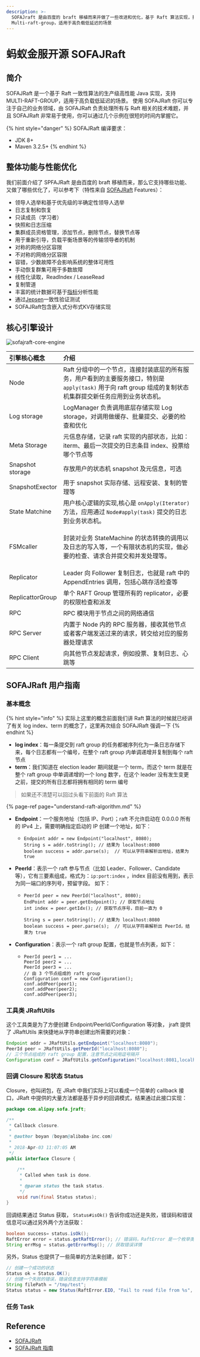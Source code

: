 ```yaml
---
description: >-
  SOFAJraft 是由百度的 braft 移植而来并做了一些改进和优化，基于 Raft 算法实现，指出
  Multi-raft-group，适用于高负载低延迟的场景
---
```


# 蚂蚁金服开源 SOFAJRaft

## 简介

SOFAJRaft 是一个基于 Raft 一致性算法的生产级高性能 Java 实现，支持 MULTI-RAFT-GROUP，适用于高负载低延迟的场景。 使用 SOFAJRaft 你可以专注于自己的业务领域，由 SOFAJRaft 负责处理所有与 Raft 相关的技术难题，并且 SOFAJRaft 非常易于使用，你可以通过几个示例在很短的时间内掌握它。

{% hint style="danger" %}
SOFAJRaft 编译要求：

* JDK 8+
* Maven 3.2.5+
{% endhint %}

## 整体功能与性能优化

我们前面介绍了 SPFAJRaft 是由百度的 braft 移植而来，那么它支持哪些功能、又做了哪些优化了，可以参考下（特性来自 [SOFAJRaft](https://github.com/sofastack/sofa-jraft) Features）：

* 领导人选举和基于优先级的半确定性领导人选举
* 日志复制和恢复
* 只读成员（学习者）
* 快照和日志压缩
* 集群成员资格管理，添加节点，删除节点，替换节点等
* 用于重新引导，负载平衡场景等的传输领导者的机制
* 对称的网络分区容限
* 不对称的网络分区容限
* 容错，少数故障不会影响系统的整体可用性
* 手动恢复群集可用于多数故障
* 线性化读取，ReadIndex / LeaseRead
* 复制管道
* 丰富的统计数据可基于[指标](https://metrics.dropwizard.io/4.0.0/getting-started.html)分析性能
* 通过[Jepsen](https://github.com/jepsen-io/jepsen)一致性验证测试
* SOFAJRaft包含嵌入式分布式KV存储实现

## 核心引擎设计

![sofajraft-core-engine](../../.gitbook/assets/jraft-core-engine.jpg)

<table>
  <thead>
    <tr>
      <th style="text-align:left">&#x5F15;&#x64CE;&#x6838;&#x5FC3;&#x6982;&#x5FF5;</th>
      <th style="text-align:left">&#x4ECB;&#x7ECD;</th>
    </tr>
  </thead>
  <tbody>
    <tr>
      <td style="text-align:left">Node</td>
      <td style="text-align:left">Raft &#x5206;&#x7EC4;&#x4E2D;&#x7684;&#x4E00;&#x4E2A;&#x8282;&#x70B9;&#xFF0C;&#x8FDE;&#x63A5;&#x5C01;&#x88C5;&#x5E95;&#x5C42;&#x7684;&#x6240;&#x6709;&#x670D;&#x52A1;&#xFF0C;&#x7528;&#x6237;&#x770B;&#x5230;&#x7684;&#x4E3B;&#x8981;&#x670D;&#x52A1;&#x63A5;&#x53E3;&#xFF0C;&#x7279;&#x522B;&#x662F; <code>apply(task)</code> &#x7528;&#x4E8E;&#x5411;
        raft group &#x7EC4;&#x6210;&#x7684;&#x590D;&#x5236;&#x72B6;&#x6001;&#x673A;&#x96C6;&#x7FA4;&#x63D0;&#x4EA4;&#x65B0;&#x4EFB;&#x52A1;&#x5E94;&#x7528;&#x5230;&#x4E1A;&#x52A1;&#x72B6;&#x6001;&#x673A;&#x3002;</td>
    </tr>
    <tr>
      <td style="text-align:left">Log storage</td>
      <td style="text-align:left">LogManager &#x8D1F;&#x8D23;&#x8C03;&#x7528;&#x5E95;&#x5C42;&#x5B58;&#x50A8;&#x5B9E;&#x73B0;
        Log storage&#xFF0C;&#x5BF9;&#x8C03;&#x7528;&#x505A;&#x7F13;&#x5B58;&#x3001;&#x6279;&#x91CF;&#x63D0;&#x4EA4;&#x3001;&#x5FC5;&#x8981;&#x7684;&#x68C0;&#x67E5;&#x548C;&#x4F18;&#x5316;</td>
    </tr>
    <tr>
      <td style="text-align:left">Meta Storage</td>
      <td style="text-align:left">&#x5143;&#x4FE1;&#x606F;&#x5B58;&#x50A8;&#xFF0C;&#x8BB0;&#x5F55; raft
        &#x5B9E;&#x73B0;&#x7684;&#x5185;&#x90E8;&#x72B6;&#x6001;&#xFF0C;&#x6BD4;&#x5982;&#xFF1A;iterm&#x3001;&#x6700;&#x540E;&#x4E00;&#x6B21;&#x63D0;&#x4EA4;&#x7684;&#x65E5;&#x5FD7;&#x6761;&#x76EE;
        index&#x3001;&#x6295;&#x7968;&#x7ED9;&#x54EA;&#x4E2A;&#x8282;&#x70B9;&#x7B49;</td>
    </tr>
    <tr>
      <td style="text-align:left">Snapshot storage</td>
      <td style="text-align:left">&#x5B58;&#x653E;&#x7528;&#x6237;&#x7684;&#x72B6;&#x6001;&#x673A; snapshot
        &#x53CA;&#x5143;&#x4FE1;&#x606F;&#xFF0C;&#x53EF;&#x9009;</td>
    </tr>
    <tr>
      <td style="text-align:left">SnapshotExector</td>
      <td style="text-align:left">&#x7528;&#x4E8E; snapshot &#x5B9E;&#x9645;&#x5B58;&#x50A8;&#x3001;&#x8FDC;&#x7A0B;&#x5B89;&#x88C5;&#x3001;&#x590D;&#x5236;&#x7684;&#x7BA1;&#x7406;&#x7B49;</td>
    </tr>
    <tr>
      <td style="text-align:left">State Matchine</td>
      <td style="text-align:left">&#x7528;&#x6237;&#x6838;&#x5FC3;&#x903B;&#x8F91;&#x7684;&#x5B9E;&#x73B0;,&#x6838;&#x5FC3;&#x662F; <code>onApply(Iterator)</code> &#x65B9;&#x6CD5;&#xFF0C;&#x5E94;&#x7528;&#x901A;&#x8FC7; <code>Node#apply(task)</code> &#x63D0;&#x4EA4;&#x7684;&#x65E5;&#x5FD7;&#x5230;&#x4E1A;&#x52A1;&#x72B6;&#x6001;&#x673A;&#x3002;</td>
    </tr>
    <tr>
      <td style="text-align:left">FSMcaller</td>
      <td style="text-align:left">
        <p></p>
        <p>&#x5C01;&#x88C5;&#x5BF9;&#x4E1A;&#x52A1; StateMachine &#x7684;&#x72B6;&#x6001;&#x8F6C;&#x6362;&#x7684;&#x8C03;&#x7528;&#x4EE5;&#x53CA;&#x65E5;&#x5FD7;&#x7684;&#x5199;&#x5165;&#x7B49;&#xFF0C;&#x4E00;&#x4E2A;&#x6709;&#x9650;&#x72B6;&#x6001;&#x673A;&#x7684;&#x5B9E;&#x73B0;&#xFF0C;&#x505A;&#x5FC5;&#x8981;&#x7684;&#x68C0;&#x67E5;&#x3001;&#x8BF7;&#x6C42;&#x5408;&#x5E76;&#x63D0;&#x4EA4;&#x548C;&#x5E76;&#x53D1;&#x5904;&#x7406;&#x7B49;&#x3002;</p>
      </td>
    </tr>
    <tr>
      <td style="text-align:left">Replicator</td>
      <td style="text-align:left">Leader &#x5411; Follower &#x590D;&#x5236;&#x65E5;&#x5FD7;&#xFF0C;&#x4E5F;&#x5C31;&#x662F;
        raft &#x4E2D;&#x7684; AppendEntries &#x8C03;&#x7528;&#xFF0C;&#x5305;&#x62EC;&#x5FC3;&#x8DF3;&#x5B58;&#x6D3B;&#x68C0;&#x67E5;&#x7B49;</td>
    </tr>
    <tr>
      <td style="text-align:left">ReplicattorGroup</td>
      <td style="text-align:left">&#x5355;&#x4E2A; RAFT Group &#x7BA1;&#x7406;&#x6240;&#x6709;&#x7684; replicator&#xFF0C;&#x5FC5;&#x8981;&#x7684;&#x6743;&#x9650;&#x68C0;&#x67E5;&#x548C;&#x6D3E;&#x53D1;</td>
    </tr>
    <tr>
      <td style="text-align:left">RPC</td>
      <td style="text-align:left">RPC &#x6A21;&#x5757;&#x7528;&#x4E8E;&#x8282;&#x70B9;&#x4E4B;&#x95F4;&#x7684;&#x7F51;&#x7EDC;&#x901A;&#x4FE1;</td>
    </tr>
    <tr>
      <td style="text-align:left">RPC Server</td>
      <td style="text-align:left">&#x5185;&#x7F6E;&#x4E8E; Node &#x5185;&#x7684; RPC &#x670D;&#x52A1;&#x5668;&#xFF0C;&#x63A5;&#x6536;&#x5176;&#x4ED6;&#x8282;&#x70B9;&#x6216;&#x8005;&#x5BA2;&#x6237;&#x7AEF;&#x53D1;&#x9001;&#x8FC7;&#x6765;&#x7684;&#x8BF7;&#x6C42;&#xFF0C;&#x8F6C;&#x4EA4;&#x7ED9;&#x5BF9;&#x5E94;&#x7684;&#x670D;&#x52A1;&#x5668;&#x5904;&#x7406;&#x8BF7;&#x6C42;</td>
    </tr>
    <tr>
      <td style="text-align:left">RPC Client</td>
      <td style="text-align:left">&#x5411;&#x5176;&#x4ED6;&#x8282;&#x70B9;&#x53D1;&#x8D77;&#x8BF7;&#x6C42;&#xFF0C;&#x4F8B;&#x5982;&#x6295;&#x7968;&#x3001;&#x590D;&#x5236;&#x65E5;&#x5FD7;&#x3001;&#x5FC3;&#x8DF3;&#x7B49;</td>
    </tr>
  </tbody>
</table>

## SOFAJRaft 用户指南

### 基本概念

{% hint style="info" %}
实际上这里的概念前面我们讲 Raft 算法的时候就已经讲了有关 log index、term 的概念了，这里再次结合 SOFAJRaft 强调一下
{% endhint %}

* **log index**：每一条提交到 raft group 的任务都被序列化为一条日志存储下来，每个日志都有一个编号，在整个 raft group 内单调递增并复制到每个 raft 节点
* **term**：我们知道在 election leader 期间就是一个 term，而这个 term 就是在整个 raft group 中单调递增的一个 long 数字，在这个 leader 没有发生变更之前，提交的所有日志都将拥有相同的 term 编号

> 如果还不清楚可以回过头看下前面的 Raft 算法

{% page-ref page="understand-raft-algorithm.md" %}

* **Endpoint**：一个服务地址（包括 IP、Port）；raft 不允许启动在 0.0.0.0 所有的 IPv4 上，需要明确指定启动的 IP 创建一个地址，如下：
  * ```text
    Endpoint addr = new Endpoint("localhost", 8080);
    String s = addr.toString(); // 结果为 localhost:8080
    boolean success = addr.parse(s);  // 可以从字符串解析出地址，结果为 true
    ```
* **PeerId**：表示一个 raft 参与节点（比如 Leader、Follower、Candidate 等），它有三要素组成，格式为：`ip:port:index` ，index 目前没有用到，表示为同一端口的序列号，预留字段。 如下：
  * ```text
    PeerId peer = new PeerId("localhost", 8080);
    EndPoint addr = peer.getEndpoint(); // 获取节点地址
    int index = peer.getIdx(); // 获取节点序号，目前一直为 0

    String s = peer.toString(); // 结果为 localhost:8080
    boolean success = peer.parse(s);  // 可以从字符串解析出 PeerId，结果为 true
    ```
* **Configuration**：表示一个 raft group 配置，也就是节点列表，如下：
  * ```text
    PeerId peer1 = ...
    PeerId peer2 = ...
    PeerId peer3 = ...
    // 由 3 个节点组成的 raft group
    Configuration conf = new Configuration();
    conf.addPeer(peer1);
    conf.addPeer(peer2);
    conf.addPeer(peer3);
    ```

### 工具类 JRaftUtils

这个工具类是为了方便创建 Endpoint/PeerId/Configuration 等对象， jraft 提供了 JRaftUtils 来快捷地从字符串创建出所需要的对象：

```java
Endpoint addr = JRaftUtils.getEndpoint("localhost:8080");
PeerId peer = JRaftUtils.getPeerId("localhost:8080");
// 三个节点组成的 raft group 配置，注意节点之间用逗号隔开
Configuration conf = JRaftUtils.getConfiguration("localhost:8081,localhost:8082,localhost:8083");
```

###  回调 Closure 和状态 Status

Closure，也叫闭包，在 JRaft 中我们实际上可以看成一个简单的 callback 接口，JRaft 中提供的大量方法都是基于异步的回调模式，结果通过此接口实现：

```java
package com.alipay.sofa.jraft;

/**
 * Callback closure.
 *
 * @author boyan (boyan@alibaba-inc.com)
 *
 * 2018-Apr-03 11:07:05 AM
 */
public interface Closure {

    /**
     * Called when task is done.
     *
     * @param status the task status.
     */
    void run(final Status status);
}
```

回调结果通过 Status 获取， `Status#isOk()` 告诉你成功还是失败，错误码和错误信息可以通过另外两个方法获取：

```java
boolean success= status.isOk();
RaftError error = status.getRaftError(); // 错误码，RaftError 是一个枚举类
String errMsg = status.getErrorMsg(); // 获取错误详情
```

另外，Status 也提供了一些简单的方法来创建，如下：

```java
// 创建一个成功的状态
Status ok = Status.OK();
// 创建一个失败的错误，错误信息支持字符串模板
String filePath = "/tmp/test";
Status status = new Status(RaftError.EIO, "Fail to read file from %s", filePath);
```

###  任务 Task







## Reference

* [SOFAJRaft](https://github.com/sofastack/sofa-jraft)
* [SOFAJRaft 指南](https://www.sofastack.tech/projects/sofa-jraft/overview/)




